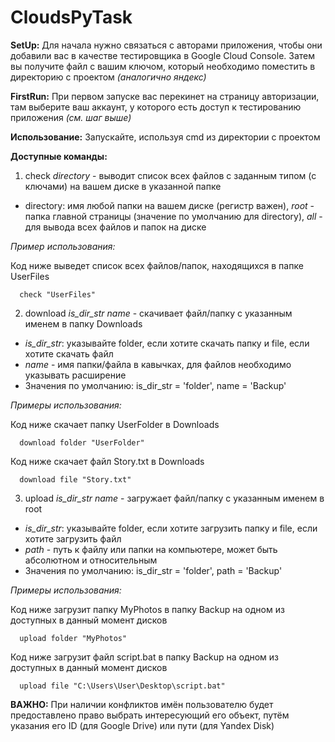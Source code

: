 # CloudsPyTask

**SetUp:** Для начала нужно связаться с авторами приложения, чтобы они добавили
вас в качестве тестировщика в Google Cloud Console. Затем вы получите файл с
вашим ключом, который необходимо поместить в директорию с проектом
*(аналогично яндекс)*

**FirstRun:** При первом запуске вас перекинет на страницу авторизации, там 
выберите ваш аккаунт, у которого есть доступ к тестированию приложения 
*(см. шаг выше)*

**Использование:** Запускайте, используя cmd из директории с проектом

**Доступные команды:**

1) check *directory* - выводит список всех файлов с заданным типом (с ключами)
на вашем диске в указанной папке
  + directory: имя любой папки на вашем диске (регистр важен),
  *root* - папка главной страницы (значение по умолчанию для directory), 
  *all* - для вывода всех 
  файлов и папок на диске

*Пример использования:*

  Код ниже выведет список всех файлов/папок, находящихся в папке UserFiles
  
      check "UserFiles"

2) download *is_dir_str* *name* - скачивает файл/папку с указанным именем в 
папку Downloads
  + *is_dir_str*: указывайте folder, если хотите скачать папку и file, 
  если хотите скачать файл
  + *name* - имя папки/файла в кавычках, для файлов необходимо указывать 
  расширение
  + Значения по умолчанию: is_dir_str = 'folder', name = 'Backup'

*Примеры использования:*

  Код ниже скачает папку UserFolder в Downloads
  
      download folder "UserFolder"
  
  Код ниже скачает файл Story.txt в Downloads
  
      download file "Story.txt"

3) upload *is_dir_str* *name* - загружает файл/папку с указанным именем в root
  + *is_dir_str*: указывайте folder, если хотите загрузить папку и file, 
  если хотите загрузить файл
  + *path* - путь к файлу или папки на компьютере, может быть абсолютном 
  и относительным
  + Значения по умолчанию: is_dir_str = 'folder', path = 'Backup'

*Примеры использования:*

  Код ниже загрузит папку MyPhotos в папку Backup на одном из доступных в 
  данный момент дисков
  
      upload folder "MyPhotos"
  
  Код ниже загрузит файл script.bat в папку Backup на одном из доступных в 
  данный момент дисков
  
      upload file "C:\Users\User\Desktop\script.bat"

**ВАЖНО:** При наличии конфликтов имён пользователю будет предоставлено право 
выбрать интересующий его объект, путём указания его ID (для Google Drive) или
пути (для Yandex Disk)

